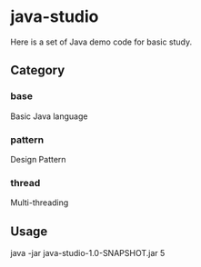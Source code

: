 # java-studio

Here is a set of Java demo code for basic study.

## Category
### base
Basic Java language

### pattern
Design Pattern

### thread
Multi-threading

## Usage
java -jar java-studio-1.0-SNAPSHOT.jar 5
